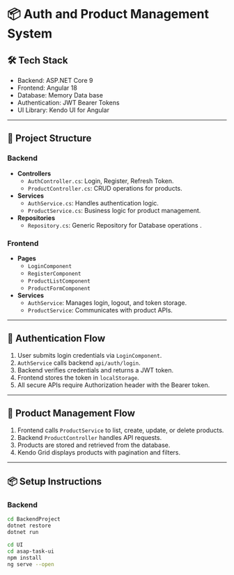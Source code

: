 ﻿# 📦 Auth and Product Management System

## 🛠️ Tech Stack
- Backend: ASP.NET Core 9
- Frontend: Angular 18 
- Database: Memory Data base
- Authentication: JWT Bearer Tokens
- UI Library: Kendo UI for Angular

---

## 🧩 Project Structure

### Backend
- **Controllers**
  - `AuthController.cs`: Login, Register, Refresh Token.
  - `ProductController.cs`: CRUD operations for products.
- **Services**
  - `AuthService.cs`: Handles authentication logic.
  - `ProductService.cs`: Business logic for product management.
- **Repositories**
  - `Repository.cs`: Generic Repository for  Database operations .

### Frontend
- **Pages**
  - `LoginComponent` 
  - `RegisterComponent` 
  - `ProductListComponent`
  - `ProductFormComponent`
- **Services**
  - `AuthService`: Manages login, logout, and token storage.
  - `ProductService`: Communicates with product APIs.

---

## 🔐 Authentication Flow

1. User submits login credentials via `LoginComponent`.
2. `AuthService` calls backend `api/auth/login`.
3. Backend verifies credentials and returns a JWT token.
4. Frontend stores the token in `localStorage`.
5. All secure APIs require Authorization header with the Bearer token.

---

## 🛒 Product Management Flow

1. Frontend calls `ProductService` to list, create, update, or delete products.
2. Backend `ProductController` handles API requests.
3. Products are stored and retrieved from the database.
4. Kendo Grid displays products with pagination and filters.

---

## 📦 Setup Instructions

### Backend

```bash
cd BackendProject
dotnet restore
dotnet run

cd UI
cd asap-task-ui
npm install
ng serve --open
